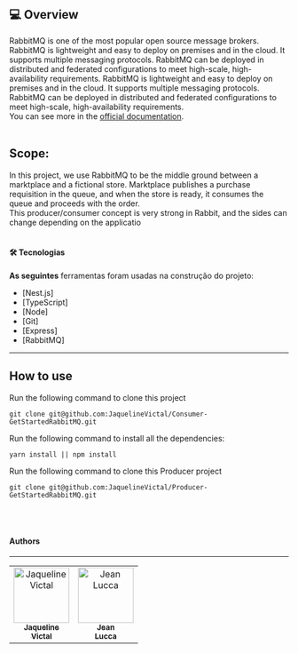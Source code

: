 <h2>💻 Overview </h2>

RabbitMQ is one of the most popular open source message brokers. RabbitMQ is lightweight and easy to deploy on premises and in the cloud. It supports multiple messaging protocols. RabbitMQ can be deployed in distributed and federated configurations to meet high-scale, high-availability requirements.
RabbitMQ is lightweight and easy to deploy on premises and in the cloud. It supports multiple messaging protocols. RabbitMQ can be deployed in distributed and federated configurations to meet high-scale, high-availability requirements.
<br>
You can see more in the [official documentation](https://www.rabbitmq.com/documentation.html).
<br>
<br>

## Scope:

In this project, we use RabbitMQ to be the middle ground between a marktplace and a fictional store. Marktplace publishes a purchase requisition in the queue, and when the store is ready, it consumes the queue and proceeds with the order.
<br>
This producer/consumer concept is very strong in Rabbit, and the sides can change depending on the applicatio
<br>
<br>

#### 🛠 Tecnologias

**As seguintes** ferramentas foram usadas na construção do projeto:

- [Nest.js]
- [TypeScript]
- [Node]
- [Git]
- [Express]
- [RabbitMQ]

<hr>

## How to use

Run the following command to clone this project

```
git clone git@github.com:JaquelineVictal/Consumer-GetStartedRabbitMQ.git
```

Run the following command to install all the dependencies:

```
yarn install || npm install
```

Run the following command to clone this Producer project

```
git clone git@github.com:JaquelineVictal/Producer-GetStartedRabbitMQ.git
```

<br>
<br>

#### Authors

---

 <table>
	<tr>  
		<td align="center">
			<a href="https://github.com/JaquelineVictal">
				<img
					width="100px"
					height="auto"
					src="https://github.com/JaquelineVictal.png"
					alt="Jaqueline Victal"
				/>
				<br />
				<sub>
					<b>Jaqueline<br>Victal</b>
				</sub>
			</a>
		</td>
		<td align="center">
			<a href="https://github.com/jeanlucca19/node-pg-migrate">
				<img
					width="100px"
					height="auto"
					src="https://avatars.githubusercontent.com/u/83885005?v=4"
					alt="Jean Lucca"
				/>
				<br />
				<sub>
					<b>Jean<br>Lucca</b>
				</sub>
			</a>
		</td>
</table>
